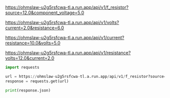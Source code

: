 

https://ohmslaw-u2g5rsfcwa-tl.a.run.app/api/v1/f_resistor?source=12.0&component_voltage=5.0

https://ohmslaw-u2g5rsfcwa-tl.a.run.app/api/v1/volts?current=2.0&resistance=6.0

https://ohmslaw-u2g5rsfcwa-tl.a.run.app/api/v1/current?resistance=10.0&volts=5.0

https://ohmslaw-u2g5rsfcwa-tl.a.run.app/api/v1/resistance?volts=12.0&current=2.0



```python
import requests

url = https://ohmslaw-u2g5rsfcwa-tl.a.run.app/api/v1/f_resistor?source=12.0&component_voltage=5.0
response = requests.get(url)

print(response.json)
```
